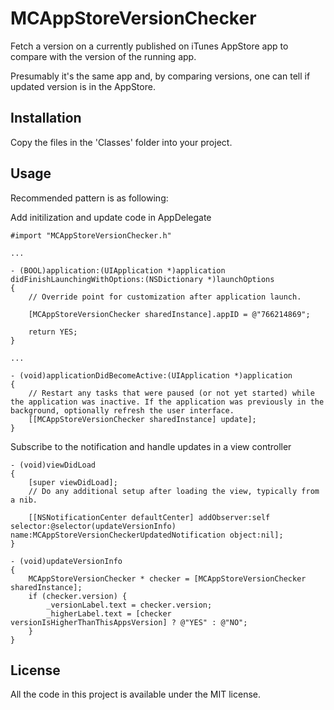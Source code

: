 # MCAppStoreVersionChecker

Fetch a version on a currently published on iTunes AppStore app to compare with the version of the running app.

Presumably it's the same app and, by comparing versions, one can tell if updated version is in the AppStore.

## Installation

Copy the files in the 'Classes' folder into your project.

## Usage

Recommended pattern is as following:

Add initilization and update code in AppDelegate

```
#import "MCAppStoreVersionChecker.h"

...

- (BOOL)application:(UIApplication *)application didFinishLaunchingWithOptions:(NSDictionary *)launchOptions
{
    // Override point for customization after application launch.
    
    [MCAppStoreVersionChecker sharedInstance].appID = @"766214869";
    
    return YES;
}

...

- (void)applicationDidBecomeActive:(UIApplication *)application
{
    // Restart any tasks that were paused (or not yet started) while the application was inactive. If the application was previously in the background, optionally refresh the user interface.
    [[MCAppStoreVersionChecker sharedInstance] update];
}

```

Subscribe to the notification and handle updates in a view controller

```
- (void)viewDidLoad
{
    [super viewDidLoad];
	// Do any additional setup after loading the view, typically from a nib.
    
    [[NSNotificationCenter defaultCenter] addObserver:self selector:@selector(updateVersionInfo) name:MCAppStoreVersionCheckerUpdatedNotification object:nil];
}

- (void)updateVersionInfo
{
    MCAppStoreVersionChecker * checker = [MCAppStoreVersionChecker sharedInstance];
    if (checker.version) {
        _versionLabel.text = checker.version;
        _higherLabel.text = [checker versionIsHigherThanThisAppsVersion] ? @"YES" : @"NO";
    }
}
```


## License

All the code in this project is available under the MIT license.